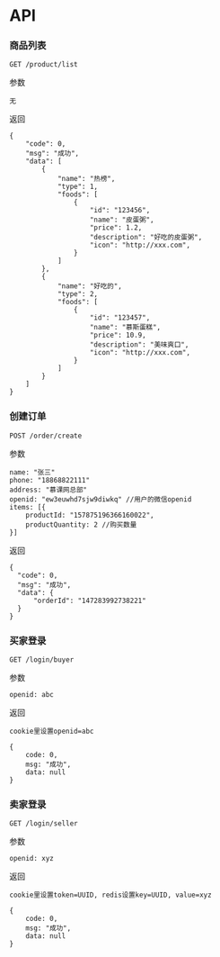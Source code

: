 # API

### 商品列表

```
GET /product/list
```

参数

```
无
```

返回

```
{
    "code": 0,
    "msg": "成功",
    "data": [
        {
            "name": "热榜",
            "type": 1,
            "foods": [
                {
                    "id": "123456",
                    "name": "皮蛋粥",
                    "price": 1.2,
                    "description": "好吃的皮蛋粥",
                    "icon": "http://xxx.com",
                }
            ]
        },
        {
            "name": "好吃的",
            "type": 2,
            "foods": [
                {
                    "id": "123457",
                    "name": "慕斯蛋糕",
                    "price": 10.9,
                    "description": "美味爽口",
                    "icon": "http://xxx.com",
                }
            ]
        }
    ]
}
```


### 创建订单

```
POST /order/create
```

参数

```
name: "张三"
phone: "18868822111"
address: "慕课网总部"
openid: "ew3euwhd7sjw9diwkq" //用户的微信openid
items: [{
    productId: "157875196366160022",
    productQuantity: 2 //购买数量
}]

```

返回

```
{
  "code": 0,
  "msg": "成功",
  "data": {
      "orderId": "147283992738221" 
  }
}

```


### 买家登录

```
GET /login/buyer
```

参数

```
openid: abc
```

返回

`cookie里设置openid=abc`

```
{
    code: 0,
    msg: "成功",
    data: null
}
```

### 卖家登录

```
GET /login/seller
```

参数

```
openid: xyz
```

返回

`cookie里设置token=UUID, redis设置key=UUID, value=xyz`

```
{
    code: 0,
    msg: "成功",
    data: null
}
```
